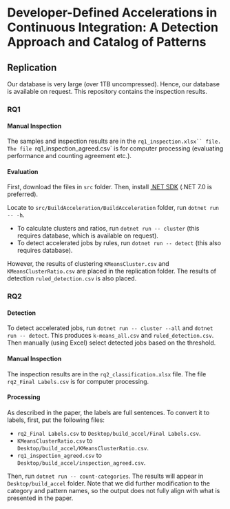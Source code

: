 # Developer-Defined Accelerations in Continuous Integration: A Detection Approach and Catalog of Patterns
## Replication
Our database is very large (over 1TB uncompressed). Hence, our database is available on request. This repository contains the inspection results.

### RQ1
#### Manual Inspection
The samples and inspection results are in the `rq1_inspection.xlsx`` file. The file `rq1_inspection_agreed.csv` is for computer processing (evaluating performance and counting agreement etc.).

#### Evaluation
First, download the files in `src` folder. Then, install [.NET SDK](https://dotnet.microsoft.com/en-us/download) (.NET 7.0 is preferred).

Locate to `src/BuildAcceleration/BuildAcceleration` folder, run `dotnet run -- -h`.

- To calculate clusters and ratios, run `dotnet run -- cluster` (this requires database, which is available on request).
- To detect accelerated jobs by rules, run `dotnet run -- detect` (this also requires database).

However, the results of clustering `KMeansCluster.csv` and `KMeansClusterRatio.csv` are placed in the replication folder. The results of detection `ruled_detection.csv` is also placed.

### RQ2 
#### Detection
To detect accelerated jobs, run `dotnet run -- cluster --all` and `dotnet run -- detect`. This produces `k-means_all.csv` and `ruled_detection.csv`. Then manually (using Excel) select detected jobs based on the threshold.

#### Manual Inspection
The inspection results are in the `rq2_classification.xlsx` file. The file `rq2_Final Labels.csv` is for computer processing.

#### Processing
As described in the paper, the labels are full sentences. To convert it to labels, first, put the following files:

- `rq2_Final Labels.csv` to `Desktop/build_accel/Final Labels.csv`.
- `KMeansClusterRatio.csv` to `Desktop/build_accel/KMeansClusterRatio.csv`.
- `rq1_inspection_agreed.csv` to `Desktop/build_accel/inspection_agreed.csv`.

Then, run `dotnet run -- count-categories`. The results will appear in `Desktop/build_accel` folder. Note that we did further modification to the category and pattern names, so the output does not fully align with what is presented in the paper.